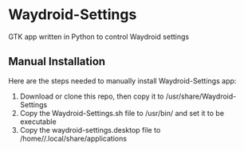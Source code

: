 # Waydroid-Settings
GTK app written in Python to control Waydroid settings

## Manual Installation
Here are the steps needed to manually install Waydroid-Settings app:

1) Download or clone this repo, then copy it to /usr/share/Waydroid-Settings
2) Copy the Waydroid-Settings.sh file to /usr/bin/ and set it to be executable
3) Copy the waydroid-settings.desktop file to /home/<username>/.local/share/applications

